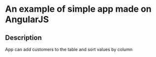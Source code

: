 # An example of simple app made on AngularJS

## Description
App can add customers to the table and sort values by column